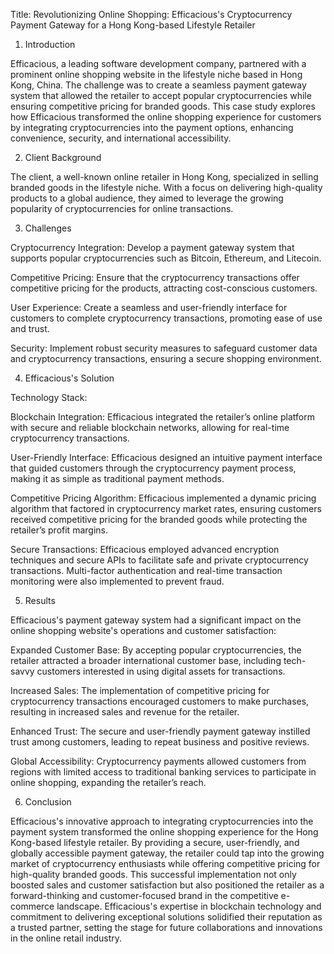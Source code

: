 Title: Revolutionizing Online Shopping: Efficacious's Cryptocurrency Payment Gateway for a Hong Kong-based Lifestyle Retailer

1. Introduction

Efficacious, a leading software development company, partnered with a prominent online shopping website in the lifestyle niche based in Hong Kong, China. The challenge was to create a seamless payment gateway system that allowed the retailer to accept popular cryptocurrencies while ensuring competitive pricing for branded goods. This case study explores how Efficacious transformed the online shopping experience for customers by integrating cryptocurrencies into the payment options, enhancing convenience, security, and international accessibility.

2. Client Background

The client, a well-known online retailer in Hong Kong, specialized in selling branded goods in the lifestyle niche. With a focus on delivering high-quality products to a global audience, they aimed to leverage the growing popularity of cryptocurrencies for online transactions.

3. Challenges

Cryptocurrency Integration: Develop a payment gateway system that supports popular cryptocurrencies such as Bitcoin, Ethereum, and Litecoin.

Competitive Pricing: Ensure that the cryptocurrency transactions offer competitive pricing for the products, attracting cost-conscious customers.

User Experience: Create a seamless and user-friendly interface for customers to complete cryptocurrency transactions, promoting ease of use and trust.

Security: Implement robust security measures to safeguard customer data and cryptocurrency transactions, ensuring a secure shopping environment.

4. Efficacious's Solution

Technology Stack:

Blockchain Integration: Efficacious integrated the retailer’s online platform with secure and reliable blockchain networks, allowing for real-time cryptocurrency transactions.

User-Friendly Interface: Efficacious designed an intuitive payment interface that guided customers through the cryptocurrency payment process, making it as simple as traditional payment methods.

Competitive Pricing Algorithm: Efficacious implemented a dynamic pricing algorithm that factored in cryptocurrency market rates, ensuring customers received competitive pricing for the branded goods while protecting the retailer’s profit margins.

Secure Transactions: Efficacious employed advanced encryption techniques and secure APIs to facilitate safe and private cryptocurrency transactions. Multi-factor authentication and real-time transaction monitoring were also implemented to prevent fraud.

5. Results

Efficacious's payment gateway system had a significant impact on the online shopping website's operations and customer satisfaction:

Expanded Customer Base: By accepting popular cryptocurrencies, the retailer attracted a broader international customer base, including tech-savvy customers interested in using digital assets for transactions.

Increased Sales: The implementation of competitive pricing for cryptocurrency transactions encouraged customers to make purchases, resulting in increased sales and revenue for the retailer.

Enhanced Trust: The secure and user-friendly payment gateway instilled trust among customers, leading to repeat business and positive reviews.

Global Accessibility: Cryptocurrency payments allowed customers from regions with limited access to traditional banking services to participate in online shopping, expanding the retailer’s reach.

6. Conclusion

Efficacious's innovative approach to integrating cryptocurrencies into the payment system transformed the online shopping experience for the Hong Kong-based lifestyle retailer. By providing a secure, user-friendly, and globally accessible payment gateway, the retailer could tap into the growing market of cryptocurrency enthusiasts while offering competitive pricing for high-quality branded goods. This successful implementation not only boosted sales and customer satisfaction but also positioned the retailer as a forward-thinking and customer-focused brand in the competitive e-commerce landscape. Efficacious's expertise in blockchain technology and commitment to delivering exceptional solutions solidified their reputation as a trusted partner, setting the stage for future collaborations and innovations in the online retail industry.